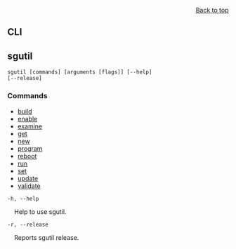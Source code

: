 <div id="readme" class="Box-body readme blob js-code-block-container">
<article class="markdown-body entry-content p-3 p-md-6" itemprop="text">
<p align="right">
<a href="https://github.com/fpgasystems/sgrt/tree/main#--systems-group-runtime">Back to top</a>
</p>

# CLI

## sgutil
<code>sgutil [commands] [arguments [flags]] [--help] [--release]</code>

### Commands

* [build](./manual/sgutil-build.md#sgutil-build)
* [enable](./manual/sgutil-enable.md#sgutil-enable)
* [examine](./manual/sgutil-examine.md#sgutil-examine)
* [get](./manual/sgutil-get.md#sgutil-get)
* [new](./manual/sgutil-new.md#sgutil-new)
* [program](./manual/sgutil-program.md#sgutil-program)
* [reboot](./manual/sgutil-reboot.md#sgutil-reboot)
* [run](./manual/sgutil-run.md#sgutil-run)
* [set](./manual/sgutil-set.md#sgutil-set)
* [update](./manual/sgutil-update.md#sgutil-update)
* [validate](./manual/sgutil-validate.md#sgutil-validate)

<!-- ### Options -->
<code>-h, --help</code>
<p>
&nbsp; &nbsp; Help to use sgutil.
</p>

<code>-r, --release</code>
<p>
  &nbsp; &nbsp; Reports sgutil release.
</p>